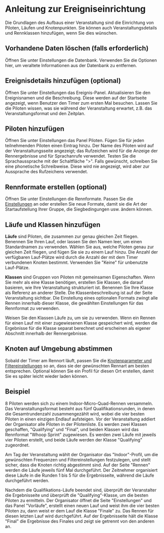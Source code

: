 # Anleitung zur Ereigniseinrichtung

Die Grundlagen des Aufbaus einer Veranstaltung sind die Einrichtung von Piloten, Läufen und Knotenpunkten. Sie können auch Veranstaltungsdetails und Rennklassen hinzufügen, wenn Sie dies wünschen.

## Vorhandene Daten löschen (falls erforderlich)

Öffnen Sie unter Einstellungen die Datenbank. Verwenden Sie die Optionen hier, um veraltete Informationen aus der Datenbank zu entfernen.

## Ereignisdetails hinzufügen (optional)

Öffnen Sie unter Einstellungen das Ereignis-Panel. Aktualisieren Sie den Ereignisnamen und die Beschreibung. Diese werden auf der Startseite angezeigt, wenn Benutzer den Timer zum ersten Mal besuchen. Lassen Sie die Piloten wissen, was sie während der Veranstaltung erwartet, z.B. das Veranstaltungsformat und den Zeitplan.

## Piloten hinzufügen

Öffnen Sie unter Einstellungen das Panel Piloten. Fügen Sie für jeden teilnehmenden Piloten einen Eintrag hinzu. Der Name des Piloten wird auf der Veranstaltungsseite angezeigt; das Rufzeichen wird für die Anzeige der Rennergebnisse und für Sprachanrufe verwendet. Testen Sie die Sprachaussprache mit der Schaltfläche ">". Falls gewünscht, schreiben Sie eine phonetische Schreibweise. Diese wird nie angezeigt, wird aber zur Aussprache des Rufzeichens verwendet.

## Rennformate erstellen (optional)

Öffnen Sie unter Einstellungen die Rennformate. Passen Sie die [Einstellungen](de-User%20Guide.md#race-format) an oder erstellen Sie neue Formate, damit sie die Art der Startaufstellung Ihrer Gruppe, die Siegbedingungen usw. ändern können.

## Läufe und Klassen hinzufügen

**Läufe** sind Piloten, die zusammen zur genau gleichen Zeit fliegen. Benennen Sie Ihren Lauf, oder lassen Sie den Namen leer, um einen Standardnamen zu verwenden. Wählen Sie aus, welche Piloten genau zur gleichen Zeit fliegen, und fügen Sie sie zu einem Lauf hinzu. Die Anzahl der verfügbaren Lauf-Plätze wird durch die Anzahl der mit dem Timer verbundenen Knoten bestimmt. Verwenden Sie "Keine" für unbenutzte Lauf-Plätze.

**Klassen** sind Gruppen von Piloten mit gemeinsamen Eigenschaften. Wenn Sie mehr als eine Klasse benötigen, erstellen Sie Klassen, die darauf basieren, wie Ihre Veranstaltung strukturiert ist. Benennen Sie Ihre Klasse als Referenz an anderer Stelle. Die Klassenbeschreibung ist auf der Seite Veranstaltung sichtbar. Die Einstellung eines optionalen Formats zwingt alle Rennen innerhalb dieser Klasse, die gewählten Einstellungen für das Rennformat zu verwenden.

Weisen Sie den Klassen Läufe zu, um sie zu verwenden. Wenn ein Rennen für einen Lauf mit einer zugewiesenen Klasse gespeichert wird, werden die Ergebnisse für die Klasse separat berechnet und erscheinen als eigener Abschnitt innerhalb der Rennergebnisse.

## Knoten auf Umgebung abstimmen

Sobald der Timer am Rennort läuft, passen Sie die [Knotenparameter und Filtereinstellungen](de-Tuning%20Parameters.md) so an, dass sie der gewünschten Rennart am besten entsprechen. Optional können Sie ein Profil für diesen Ort erstellen, damit Sie es später leicht wieder laden können.

## Beispiel

8 Piloten werden sich zu einem Indoor-Micro-Quad-Rennen versammeln. Das Veranstaltungsformat besteht aus fünf Qualifikationsrunden, in denen die Gesamtrundenzahl zusammengezählt wird, wobei die vier besten Piloten in einen einzigen Endlauf aufsteigen. Vor der Veranstaltung addiert der Organisator alle Piloten in der Pilotenliste. Es werden zwei Klassen geschaffen, "Qualifying" und "Final", und beiden Klassen wird das Rennformat "Whoop Sprint" zugewiesen. Es werden zwei Läufe mit jeweils vier Piloten erstellt, und beide Läufe werden der Klasse "Qualifying" zugeordnet.

Am Tag der Veranstaltung wählt der Organisator das "Indoor"-Profil, um die gewünschten Frequenzen und Filtereinstellungen festzulegen, und stellt sicher, dass die Knoten richtig abgestimmt sind. Auf der Seite "Rennen" werden die Läufe jeweils fünf Mal durchgeführt. Der Zeitnehmer organisiert diese Läufe in die Runden 1 bis 5 für die Ergebnisseite, während die Läufe durchgeführt werden.

Nachdem die Qualifikations-Läufe beendet sind, überprüft der Veranstalter die Ergebnisseite und überprüft die "Qualifying"-Klasse, um die besten Piloten zu ermitteln. Der Organisator öffnet die Seite "Einstellungen" und das Panel "Vorläufe", erstellt einen neuen Lauf und weist ihm die vier besten Piloten zu, dann weist er dem Lauf die Klasse "Finale" zu. Das Rennen für diesen letzten Lauf wird durchgeführt. Auf der Ergebnisseite hält die Klasse "Final" die Ergebnisse des Finales und zeigt sie getrennt von den anderen an.
